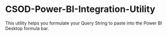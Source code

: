 # CSOD-Power-BI-Integration-Utility
This utility helps you formulate your Query String to paste into the Power BI Desktop formula bar.

